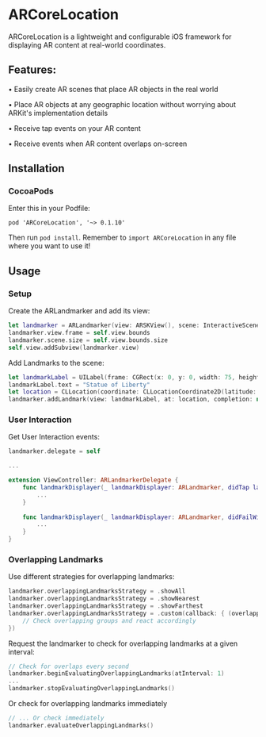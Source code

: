 # ARCoreLocation

ARCoreLocation is a lightweight and configurable iOS framework for displaying AR content at real-world coordinates.

## Features:
• Easily create AR scenes that place AR objects in the real world

• Place AR objects at any geographic location without worrying about ARKit's implementation details

• Receive tap events on your AR content

• Receive events when AR content overlaps on-screen


## Installation

### CocoaPods
Enter this in your Podfile:
```
pod 'ARCoreLocation', '~> 0.1.10'
```
Then run `pod install`. Remember to `import ARCoreLocation` in any file where you want to use it!

## Usage

### Setup

Create the ARLandmarker and add its view:
```Swift
let landmarker = ARLandmarker(view: ARSKView(), scene: InteractiveScene(), locationManager: CLLocationManager())
landmarker.view.frame = self.view.bounds
landmarker.scene.size = self.view.bounds.size
self.view.addSubview(landmarker.view)
```

Add Landmarks to the scene:
```Swift
let landmarkLabel = UILabel(frame: CGRect(x: 0, y: 0, width: 75, height: 20))
landmarkLabel.text = "Statue of Liberty"
let location = CLLocation(coordinate: CLLocationCoordinate2D(latitude: 40.689234, longitude: -74.044524), altitude: 30, horizontalAccuracy: 5, verticalAccuracy: 5, timestamp: Date())
landmarker.addLandmark(view: landmarkLabel, at: location, completion: nil)
```

### User Interaction

Get User Interaction events:
```Swift
landmarker.delegate = self

...

extension ViewController: ARLandmarkerDelegate {
    func landmarkDisplayer(_ landmarkDisplayer: ARLandmarker, didTap landmark: ARLandmark) {
        ...
    }
    
    func landmarkDisplayer(_ landmarkDisplayer: ARLandmarker, didFailWithError error: Error) -> Void {
        ...
    }
}
```
### Overlapping Landmarks

Use different strategies for overlapping landmarks:
```Swift
landmarker.overlappingLandmarksStrategy = .showAll
landmarker.overlappingLandmarksStrategy = .showNearest
landmarker.overlappingLandmarksStrategy = .showFarthest
landmarker.overlappingLandmarksStrategy = .custom(callback: { (overlappingLandmarkGroups, notOverlappingLandmarks) in
    // Check overlapping groups and react accordingly
})
```

Request the landmarker to check for overlapping landmarks at a given interval:
```Swift
// Check for overlaps every second
landmarker.beginEvaluatingOverlappingLandmarks(atInterval: 1)
...
landmarker.stopEvaluatingOverlappingLandmarks()
```

Or check for overlapping landmarks immediately 
```Swift
// ... Or check immediately
landmarker.evaluateOverlappingLandmarks()
```
